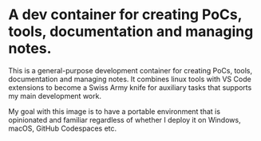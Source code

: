 # A dev container for creating PoCs, tools, documentation and managing notes.
This is a general-purpose development container for creating PoCs, tools, documentation and managing notes. It combines linux tools with VS Code extensions to become a Swiss Army knife for auxiliary tasks that supports my main development work.

My goal with this image is to have a portable environment that is opinionated and familiar regardless of whether I deploy it on Windows, macOS, GitHub Codespaces etc.
